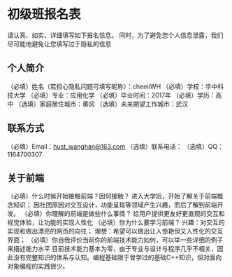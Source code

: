 # 初级班报名表

请认真、如实、详细填写如下报名信息。
同时，为了避免您个人信息泄露，我们尽可能地避免让您填写过于隐私的信息

## 个人简介

（必填）姓名（若担心隐私问题可填写昵称）：chemiWH
（必填）学校：华中科技大学
（必填）专业：应用化学
（必填）毕业时间：2017年
（必填）学历：高中
（选填）家庭居住城市：黄冈
（选填）未来期望工作城市：武汉

## 联系方式

（必填）Email：hust_wanghan@163.com
（选填）联系电话：
（选填）QQ：1164700307

## 关于前端

（必填）什么时候开始接触前端？因何接触？
进入大学后，开始了解关于前端概念知识；
因社团原因对交互设计，功能呈现等领域产生兴趣，而后了解到前端开发。
（必填）你理解的前端是做些什么事情？
给用户提供更友好更直观的交互和视觉体验，让功能的实现人性化
（必填）你为什么要学习前端？
兴趣：对交互的实现和做出漂亮的网页的向往；
理想：希望可以做出让人惊艳但又人性化的交互界面；
（必填）你自我评价当前你的前端技术能力如何，可以举一些详细的例子来描述能力水平
目前技术能力基本为零，由于专业与设计与程序几乎不相关，因此没有完整知识的体系与认知。编程基础限于曾学过的基础C++知识，但对面向对象编程的实践很少。
